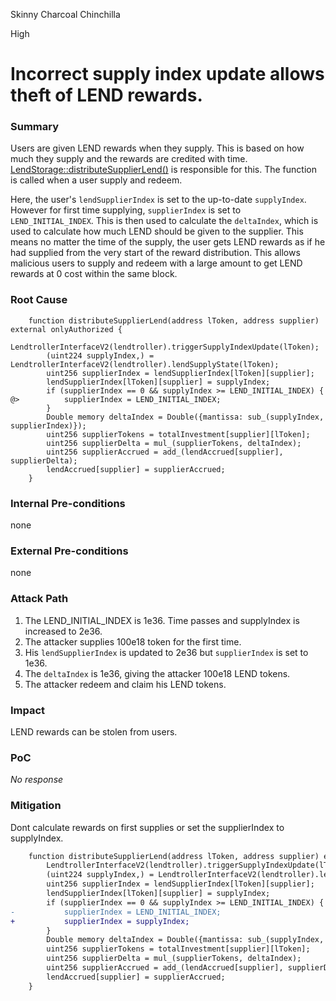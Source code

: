 Skinny Charcoal Chinchilla

High

# Incorrect supply index update allows theft of LEND rewards.

### Summary

Users are given LEND rewards when they supply. This is based on how much they supply and the rewards are credited with time. [LendStorage::distributeSupplierLend()](https://github.com/sherlock-audit/2025-05-lend-audit-contest/blob/713372a1ccd8090ead836ca6b1acf92e97de4679/Lend-V2/src/LayerZero/LendStorage.sol#L303) is responsible for this. The function is called when a user supply and redeem. 

Here, the user's `lendSupplierIndex` is set to the up-to-date `supplyIndex`. However for first time supplying, `supplierIndex` is set to `LEND_INITIAL_INDEX`. This is then used to calculate the `deltaIndex`, which is used to calculate how much LEND should be given to the supplier. This means no matter the time of the supply, the user gets LEND rewards as if he had supplied from the very start of the reward distribution. This allows malicious users to supply and redeem with a large amount to get LEND rewards at 0 cost within the same block.


### Root Cause

```solidity 
    function distributeSupplierLend(address lToken, address supplier) external onlyAuthorized {
        LendtrollerInterfaceV2(lendtroller).triggerSupplyIndexUpdate(lToken);
        (uint224 supplyIndex,) = LendtrollerInterfaceV2(lendtroller).lendSupplyState(lToken);
        uint256 supplierIndex = lendSupplierIndex[lToken][supplier];
        lendSupplierIndex[lToken][supplier] = supplyIndex;
        if (supplierIndex == 0 && supplyIndex >= LEND_INITIAL_INDEX) {
@>          supplierIndex = LEND_INITIAL_INDEX; 
        }
        Double memory deltaIndex = Double({mantissa: sub_(supplyIndex, supplierIndex)}); 
        uint256 supplierTokens = totalInvestment[supplier][lToken];
        uint256 supplierDelta = mul_(supplierTokens, deltaIndex);
        uint256 supplierAccrued = add_(lendAccrued[supplier], supplierDelta);
        lendAccrued[supplier] = supplierAccrued;
    }
```

### Internal Pre-conditions

none

### External Pre-conditions

none

### Attack Path


1. The LEND_INITIAL_INDEX is 1e36. Time passes and supplyIndex is increased to 2e36.
2. The attacker supplies 100e18 token for the first time.
3. His `lendSupplierIndex` is updated to 2e36 but `supplierIndex` is set to 1e36.
4. The `deltaIndex` is 1e36, giving the attacker 100e18 LEND tokens. 
5. The attacker redeem and claim his LEND tokens. 


### Impact

LEND rewards can be stolen from users.

### PoC

_No response_

### Mitigation

Dont calculate rewards on first supplies or set the supplierIndex to supplyIndex. 

```diff
    function distributeSupplierLend(address lToken, address supplier) external onlyAuthorized {
        LendtrollerInterfaceV2(lendtroller).triggerSupplyIndexUpdate(lToken);
        (uint224 supplyIndex,) = LendtrollerInterfaceV2(lendtroller).lendSupplyState(lToken);
        uint256 supplierIndex = lendSupplierIndex[lToken][supplier];
        lendSupplierIndex[lToken][supplier] = supplyIndex;
        if (supplierIndex == 0 && supplyIndex >= LEND_INITIAL_INDEX) {
-           supplierIndex = LEND_INITIAL_INDEX; 
+           supplierIndex = supplyIndex; 
        }
        Double memory deltaIndex = Double({mantissa: sub_(supplyIndex, supplierIndex)}); 
        uint256 supplierTokens = totalInvestment[supplier][lToken];
        uint256 supplierDelta = mul_(supplierTokens, deltaIndex);
        uint256 supplierAccrued = add_(lendAccrued[supplier], supplierDelta);
        lendAccrued[supplier] = supplierAccrued;
    }
```

